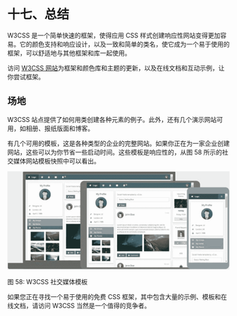 # 十七、总结

W3CSS 是一个简单快速的框架，使得应用 CSS 样式创建响应性网站变得更加容易。它的颜色支持和响应设计，以及一致和简单的类名，使它成为一个易于使用的框架，可以舒适地与其他框架和库一起使用。

访问 [W3CSS 网站](https://www.w3schools.com/w3css/default.asp)为框架和颜色库和主题的更新，以及在线文档和互动示例，让你尝试框架。

## 场地

W3CSS 站点提供了如何用类创建各种元素的例子。此外，还有几个演示网站可用，如相册、报纸版面和博客。

有几个可用的模板，这是各种类型的企业的完整网站。如果你正在为一家企业创建网站，这些可以为你节省一些启动时间。这些模板是响应性的，从图 58 所示的社交媒体网站模板快照中可以看出。

![](img/image064.jpg)

图 58: W3CSS 社交媒体模板

如果您正在寻找一个易于使用的免费 CSS 框架，其中包含大量的示例、模板和在线文档，请访问 W3CSS 当然是一个值得的竞争者。